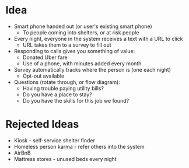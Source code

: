 Idea
====

* Smart phone handed out (or user's existing smart phone)
    * To people coming into shelters, or at risk people
* Every night, everyone in the system receives a text with a URL to click
    * URL takes them to a survey to fill out
* Responding to calls gives you something of value:
    * Donated Uber fare
    * Use of a phone, with minutes added every month
* Survey automatically tracks where the person is (one each night)
    * Opt-out available
* Questions (rotate through, or flow diagram):
    * Having trouble paying utility bills?
    * Do you have a place to stay?
    * Do you have the skills for this job we found?


Rejected Ideas
==============

* Kiosk - self-service shelter finder
* Homeless person karma - refer others into the system
* AirBnB
* Mattress stores - unused beds every night
